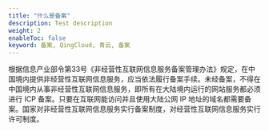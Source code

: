 ```yaml
---
title: "什么是备案"
description: Test description
weight: 2
enableToc: false
keyword: 备案, QingCloud, 青云, 备案
---
```




根据信息产业部令第33号《非经营性互联网信息服务备案管理办法》规定，在中国境内提供非经营性互联网信息服务，应当依法履行备案手续。未经备案，不得在中国境内从事非经营性互联网信息服务，即所有在大陆境内运行的网站服务都必须进行 ICP 备案。只要在互联网能访问并且使用大陆公网 IP 地址的域名都需要备案。国家对非经营性互联网信息服务实行备案制度，对经营性互联网信息服务实行许可制度。

